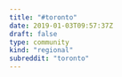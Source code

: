 ```yaml
---
title: "#toronto"
date: 2019-01-03T09:57:37Z
draft: false
type: community
kind: "regional"
subreddit: "toronto"
---
```

